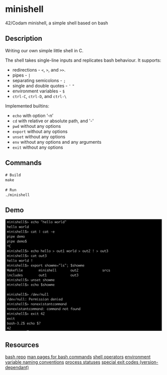# minishell
42/Codam minishell, a simple shell based on bash
## Description
Writing our own simple little shell in C.

The shell takes single-line inputs and replicates bash behaviour.
It supports:
* redirections - ```<```, ```>```, and ```>>```.
* pipes - ```|```
* separating semicolons - ```;```
* single and double quotes - ```'``` ```"```
* environment variables - ```$```
* ```ctrl-C```, ```ctrl-D```, and ```ctrl-\```

Implemented builtins:
* ```echo``` with option ’-n’
* ```cd``` with relative or absolute path, and '-'
* ```pwd``` without any options
* ```export``` without any options
* ```unset``` without any options
* ```env``` without any options and any arguments
* ```exit``` without any options

## Commands
```
# Build
make

# Run
./minishell
```
## Demo
[![minishell](/minishell.png)](https://github.com/MichelleJiam/minishell)

## Resources
[bash repo](https://github.com/bminor/bash)
[man pages for bash commands](https://man7.org/linux/man-pages/dir_all_by_section.html)
[shell operators](https://unix.stackexchange.com/questions/159513/what-are-the-shells-control-and-redirection-operators)
[environment variable naming conventions](https://pubs.opengroup.org/onlinepubs/9699919799/basedefs/V1_chap08.html)
[process statuses](https://www.gnu.org/software/libc/manual/html_node/Process-Completion-Status.html)
[special exit codes (version-dependant)](https://tldp.org/LDP/abs/html/exitcodes.html#EXITCODESREF)
